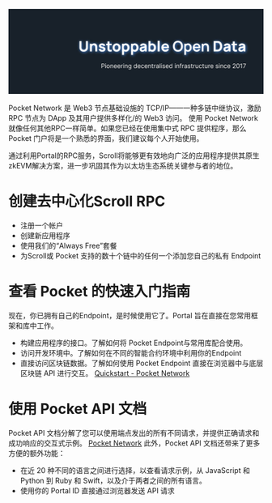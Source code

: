 ![](img/pocket_banner.png)

Pocket Network 是 Web3 节点基础设施的 TCP/IP——一种多链中继协议，激励 RPC 节点为 DApp 及其用户提供多样化/的 Web3 访问。
使用 Pocket Network 就像任何其他RPC一样简单。如果您已经在使用集中式 RPC 提供程序，那么 Pocket 门户将是一个熟悉的界面，我们建议每个人开始使用。

通过利用Portal的RPC服务，Scroll将能够更有效地向广泛的应用程序提供其原生zkEVM解决方案，进一步巩固其作为以太坊生态系统关键参与者的地位。

# 创建去中心化Scroll RPC
- 注册一个帐户
- 创建新应用程序
- 使用我们的“Always Free”套餐
- 为Scroll或 Pocket 支持的数十个链中的任何一个添加您自己的私有 Endpoint

# 查看 Pocket 的快速入门指南
现在，你已拥有自己的Endpoint，是时候使用它了。Portal 旨在直接在您常用框架和库中工作。
- 构建应用程序的接口。了解如何将 Pocket Endpoint与常用库配合使用。
- 访问开发环境中。了解如何在不同的智能合约环境中利用你的Endpoint
- 直接访问区块链数据。了解如何使用 Pocket Endpoint 直接在浏览器中与底层区块链 API 进行交互。
[Quickstart - Pocket Network](https://docs.pokt.network/build/quickstart)


# 使用 Pocket API 文档
Pocket API 文档分解了您可以使用端点发出的所有不同请求，并提供正确请求和成功响应的交互式示例。
[Pocket Network](https://docs.pokt.network/api-docs)
此外，Pocket API 文档还带来了更多方便的额外功能：
- 在近 20 种不同的语言之间进行选择，以查看请求示例，从 JavaScript 和 Python 到 Ruby 和 Swift，以及介于两者之间的所有语言。
- 使用你的 Portal ID 直接通过浏览器发送 API 请求
